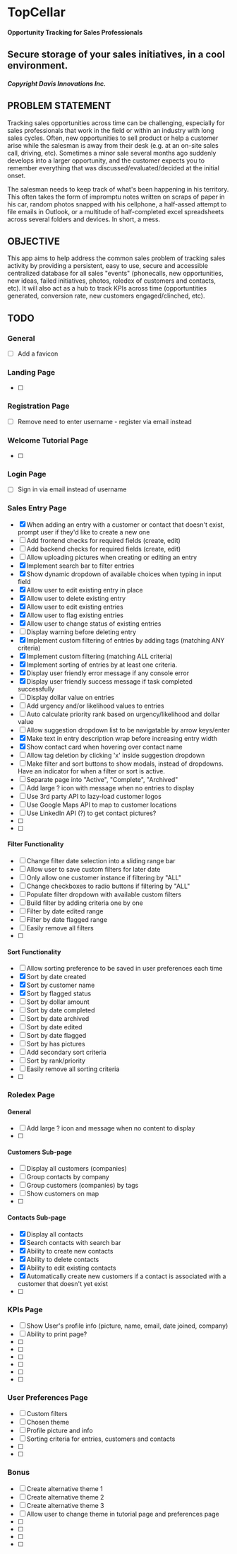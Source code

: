 # TopCellar
#### Opportunity Tracking for Sales Professionals
## Secure storage of your sales initiatives, in a cool environment.
##### Copyright Davis Innovations Inc.

## PROBLEM STATEMENT
Tracking sales opportunities across time can be challenging, especially for sales professionals that work in the field or within an industry with long sales cycles. Often, new opportunities to sell product or help a customer arise while the salesman is away from their desk (e.g. at an on-site sales call, driving, etc).  Sometimes a minor sale several months ago suddenly develops into a larger opportunity, and the customer expects you to remember everything that was discussed/evaluated/decided at the initial onset.

The salesman needs to keep track of what's been happening in his territory.  This often takes the form of impromptu notes written on scraps of paper in his car, random photos snapped with his cellphone, a half-assed attempt to file emails in Outlook, or a multitude of half-completed excel spreadsheets across several folders and devices. In short, a mess.

## OBJECTIVE
This app aims to help address the common sales problem of tracking sales activity by providing a persistent, easy to use, secure and accessible centralized database for all sales "events" (phonecalls, new opportunities, new ideas, failed initiatives, photos, roledex of customers and contacts, etc).  It will also act as a hub to track KPIs across time (opportuntities generated, conversion rate, new customers engaged/clinched, etc).

## TODO
### General
- [ ] Add a favicon

### Landing Page
- [ ] 

### Registration Page
- [ ] Remove need to enter username - register via email instead

### Welcome Tutorial Page
- [ ] 

### Login Page
- [ ] Sign in via email instead of username

### Sales Entry Page
- [x] When adding an entry with a customer or contact that doesn't exist, prompt user if they'd like to create a new one
- [ ] Add frontend checks for required fields (create, edit)
- [ ] Add backend checks for required fields (create, edit)
- [ ] Allow uploading pictures when creating or editing an entry
- [x] Implement search bar to filter entries
- [x] Show dynamic dropdown of available choices when typing in input field
- [x] Allow user to edit existing entry in place
- [x] Allow user to delete existing entry 
- [x] Allow user to edit existing entries
- [x] Allow user to flag existing entries
- [x] Allow user to change status of existing entries
- [ ] Display warning before deleting entry
- [x] Implement custom filtering of entries by adding tags (matching ANY criteria)
- [x] Implement custom filtering (matching ALL criteria)
- [x] Implement sorting of entries by at least one criteria.  
- [x] Display user friendly error message if any console error
- [x] Display user friendly success message if task completed successfully
- [ ] Display dollar value on entries
- [ ] Add urgency and/or likelihood values to entries
- [ ] Auto calculate priority rank based on urgency/likelihood and dollar value
- [ ] Allow suggestion dropdown list to be navigatable by arrow keys/enter
- [x] Make text in entry description wrap before increasing entry width
- [x] Show contact card when hovering over contact name
- [ ] Allow tag deletion by clicking 'x' inside suggestion dropdown
- [ ] Make filter and sort buttons to show modals, instead of dropdowns. Have an indicator for when a filter or sort is active.
- [ ] Separate page into "Active", "Complete", "Archived"
- [ ] Add large ? icon with message when no entries to display
- [ ] Use 3rd party API to lazy-load customer logos
- [ ] Use Google Maps API to map to customer locations
- [ ] Use LinkedIn API (?) to get contact pictures?
- [ ] 
- [ ] 
#### Filter Functionality
- [ ] Change filter date selection into a sliding range bar
- [ ] Allow user to save custom filters for later date
- [ ] Only allow one customer instance if filtering by "ALL"
- [ ] Change checkboxes to radio buttons if filtering by "ALL"
- [ ] Populate filter dropdown with available custom filters
- [ ] Build filter by adding criteria one by one
- [ ] Filter by date edited range
- [ ] Filter by date flagged range
- [ ] Easily remove all filters
- [ ] 
#### Sort Functionality
- [ ] Allow sorting preference to be saved in user preferences each time
- [x] Sort by date created
- [x] Sort by customer name
- [x] Sort by flagged status
- [ ] Sort by dollar amount
- [ ] Sort by date completed
- [ ] Sort by date archived
- [ ] Sort by date edited
- [ ] Sort by date flagged
- [ ] Sort by has pictures
- [ ] Add secondary sort criteria
- [ ] Sort by rank/priority
- [ ] Easily remove all sorting criteria
- [ ] 

### Roledex Page
#### General
- [ ] Add large ? icon and message when no content to display
- [ ] 
#### Customers Sub-page
- [ ] Display all customers (companies)
- [ ] Group contacts by company
- [ ] Group customers (companies) by tags
- [ ] Show customers on map
- [ ] 
#### Contacts Sub-page
- [x] Display all contacts
- [x] Search contacts with search bar
- [x] Ability to create new contacts
- [x] Ability to delete contacts
- [x] Ability to edit existing contacts
- [x] Automatically create new customers if a contact is associated with a customer that doesn't yet exist
- [ ]


### KPIs Page
- [ ] Show User's profile info (picture, name, email, date joined, company)
- [ ] Ability to print page?
- [ ]
- [ ]
- [ ]
- [ ]
- [ ]
- [ ]

### User Preferences Page
- [ ] Custom filters
- [ ] Chosen theme
- [ ] Profile picture and info
- [ ] Sorting criteria for entries, customers and contacts
- [ ] 
- [ ] 


### Bonus
- [ ] Create alternative theme 1
- [ ] Create alternative theme 2
- [ ] Create alternative theme 3
- [ ] Allow user to change theme in tutorial page and preferences page
- [ ] 
- [ ] 
- [ ] 
- [ ] 